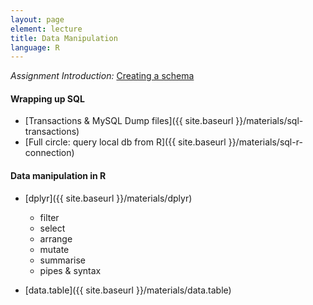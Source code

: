 ```yaml
---
layout: page
element: lecture
title: Data Manipulation
language: R
---
```


*Assignment Introduction:* [Creating a schema]({{site.baseurl}}/exercises/Homework2-create-schema)

#### Wrapping up SQL
* [Transactions & MySQL Dump files]({{ site.baseurl }}/materials/sql-transactions)
* [Full circle: query local db from R]({{ site.baseurl }}/materials/sql-r-connection)

#### Data manipulation in R
* [dplyr]({{ site.baseurl }}/materials/dplyr)
	- filter
	- select
	- arrange
	- mutate
	- summarise
	- pipes & syntax
	
* [data.table]({{ site.baseurl }}/materials/data.table)
	

